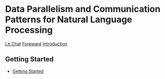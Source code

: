 # Data Parallelism and Communication Patterns for Natural Language Processing

[Le Chat](title-page.md)
[Foreward](foreward.md)
[Introduction](ch00-00-introduction.md)

## Getting Started

- [Getting Started](ch01-00-getting-started.md)
